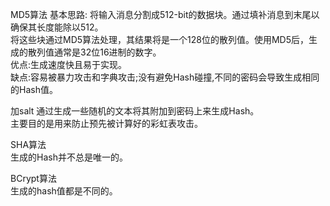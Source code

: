 MD5算法
基本思路:
将输入消息分割成512-bit的数据块。通过填补消息到末尾以确保其长度能除以512。  
将这些块通过MD5算法处理，其结果将是一个128位的散列值。使用MD5后，生成的散列值通常是32位16进制的数字。  
优点:生成速度快且易于实现。  
缺点:容易被暴力攻击和字典攻击;没有避免Hash碰撞,不同的密码会导致生成相同的Hash值。

加salt
通过生成一些随机的文本将其附加到密码上来生成Hash。  
主要目的是用来防止预先被计算好的彩虹表攻击。

SHA算法  
生成的Hash并不总是唯一的。

BCrypt算法  
生成的hash值都是不同的。